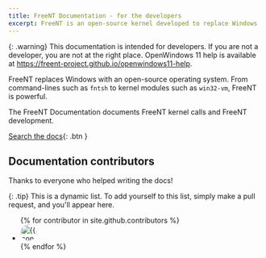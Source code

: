 ```yaml
---
title: FreeNT Documentation - for the developers
excerpt: FreeNT is an open-source kernel developed to replace Windows
---
```


{: .warning}
This documentation is intended for developers. If you are not a developer, you are not at the right place. OpenWindows 11 help is available at https://freent-project.github.io/openwindows11-help.

FreeNT replaces Windows with an open-source operating system. From command-lines such
as `fntsh` to kernel modules such as `win32-vm`, FreeNT is powerful.

The FreeNT Documentation documents FreeNT kernel calls and FreeNT development.

[Search the docs](#search-input){: .btn }

## Documentation contributors

Thanks to everyone who helped writing the docs!

{: .tip}
This is a dynamic list. To add yourself to this list, simply make a pull request, and you'll appear here.

<ul class="list-style-none">
{% for contributor in site.github.contributors %}
  <li class="d-inline-block mr-1">
     <a href="{{ contributor.html_url }}"><img style="border-radius: 100%;" src="{{ contributor.avatar_url }}" width="32" height="32" title="{{ contributor.login }}"></a>
  </li>
{% endfor %}
</ul>
